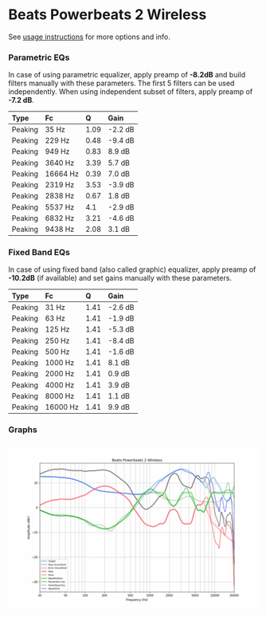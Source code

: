 # Beats Powerbeats 2 Wireless
See [usage instructions](https://github.com/jaakkopasanen/AutoEq#usage) for more options and info.

### Parametric EQs
In case of using parametric equalizer, apply preamp of **-8.2dB** and build filters manually
with these parameters. The first 5 filters can be used independently.
When using independent subset of filters, apply preamp of **-7.2 dB**.

| Type    | Fc       |    Q | Gain    |
|:--------|:---------|:-----|:--------|
| Peaking | 35 Hz    | 1.09 | -2.2 dB |
| Peaking | 229 Hz   | 0.48 | -9.4 dB |
| Peaking | 949 Hz   | 0.83 | 8.9 dB  |
| Peaking | 3640 Hz  | 3.39 | 5.7 dB  |
| Peaking | 16664 Hz | 0.39 | 7.0 dB  |
| Peaking | 2319 Hz  | 3.53 | -3.9 dB |
| Peaking | 2838 Hz  | 0.67 | 1.8 dB  |
| Peaking | 5537 Hz  | 4.1  | -2.9 dB |
| Peaking | 6832 Hz  | 3.21 | -4.6 dB |
| Peaking | 9438 Hz  | 2.08 | 3.1 dB  |

### Fixed Band EQs
In case of using fixed band (also called graphic) equalizer, apply preamp of **-10.2dB**
(if available) and set gains manually with these parameters.

| Type    | Fc       |    Q | Gain    |
|:--------|:---------|:-----|:--------|
| Peaking | 31 Hz    | 1.41 | -2.6 dB |
| Peaking | 63 Hz    | 1.41 | -1.9 dB |
| Peaking | 125 Hz   | 1.41 | -5.3 dB |
| Peaking | 250 Hz   | 1.41 | -8.4 dB |
| Peaking | 500 Hz   | 1.41 | -1.6 dB |
| Peaking | 1000 Hz  | 1.41 | 8.1 dB  |
| Peaking | 2000 Hz  | 1.41 | 0.9 dB  |
| Peaking | 4000 Hz  | 1.41 | 3.9 dB  |
| Peaking | 8000 Hz  | 1.41 | 1.1 dB  |
| Peaking | 16000 Hz | 1.41 | 9.9 dB  |

### Graphs
![](./Beats%20Powerbeats%202%20Wireless.png)